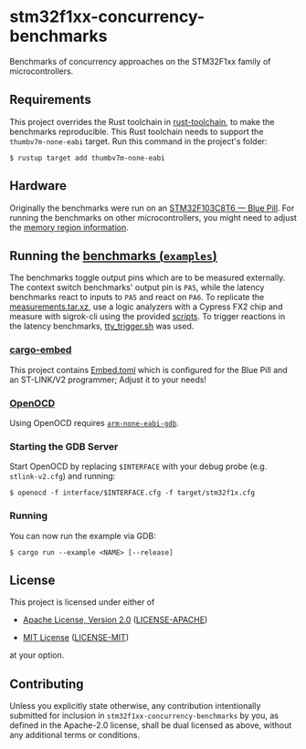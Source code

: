 # stm32f1xx-concurrency-benchmarks

Benchmarks of concurrency approaches on the STM32F1xx family of microcontrollers.

## Requirements

This project overrides the Rust toolchain in [rust-toolchain](rust-toolchain), to make the benchmarks reproducible.
This Rust toolchain needs to support the `thumbv7m-none-eabi` target. Run this command in the project's folder:

``` 
$ rustup target add thumbv7m-none-eabi
```

## Hardware

Originally the benchmarks were run on an [STM32F103C8T6 — Blue Pill](https://stm32-base.org/boards/STM32F103C8T6-Blue-Pill).
For running the benchmarks on other microcontrollers, you might need to adjust the [memory region information](memory.x).

## Running the [benchmarks (`examples`)](examples)

The benchmarks toggle output pins which are to be measured externally.
The context switch benchmarks' output pin is `PA5`, while the latency benchmarks react to inputs to `PA5` and react on `PA6`.
To replicate the [measurements.tar.xz](https://git-ce.rwth-aachen.de/acs/internal/theses/bachelor/martin-kroening/stm32f1xx-concurrency-benchmarks/uploads/5622f8847243ff75903a62b182e69a8a/measurements.tar.xz), use a logic analyzers with a Cypress FX2 chip and measure with sigrok-cli using the provided [scripts](scripts).
To trigger reactions in the latency benchmarks, [tty_trigger.sh](scripts/tty_trigger.sh) was used.


### [cargo-embed](https://github.com/probe-rs/cargo-embed)

This project contains [Embed.toml](Embed.toml) which is configured for the Blue Pill and an ST-LINK/V2 programmer; Adjust it to your needs!

### [OpenOCD](http://openocd.org/)

Using OpenOCD requires [`arm-none-eabi-gdb`](https://www.gnu.org/software/gdb/).

### Starting the GDB Server

Start OpenOCD by replacing `$INTERFACE` with your debug probe (e.g. `stlink-v2.cfg`) and running:

``` 
$ openocd -f interface/$INTERFACE.cfg -f target/stm32f1x.cfg
```

### Running

You can now run the example via GDB:

``` 
$ cargo run --example <NAME> [--release]
```

## License

This project is licensed under either of

* [Apache License, Version 2.0](https://www.apache.org/licenses/LICENSE-2.0) ([LICENSE-APACHE](LICENSE-APACHE))

* [MIT License](https://opensource.org/licenses/MIT) ([LICENSE-MIT](LICENSE-MIT))

at your option.

## Contributing

Unless you explicitly state otherwise, any contribution intentionally submitted for inclusion in `stm32f1xx-concurrency-benchmarks` by you, as defined in the Apache-2.0 license, shall be dual licensed as above, without any additional terms or conditions.

